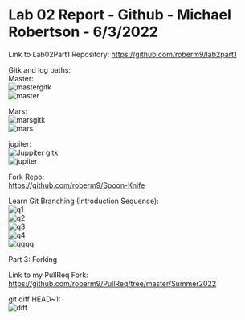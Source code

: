 # Lab 02 Report - Github - Michael Robertson - 6/3/2022  
  
Link to Lab02Part1 Repository: https://github.com/roberm9/lab2part1   

Gitk and log paths:  
Master:  
![mastergitk](https://user-images.githubusercontent.com/95317029/171905098-7e3c9590-b13b-4000-9eaa-7657586d3b05.PNG)  
![master](https://user-images.githubusercontent.com/95317029/171905107-4e4b998d-7da2-4d30-91dd-d786e1c44b44.PNG)  

Mars:  
![marsgitk](https://user-images.githubusercontent.com/95317029/171905119-ebb1dc6f-5270-4ced-abb6-94bee3e20d9c.PNG)  
![mars](https://user-images.githubusercontent.com/95317029/171905133-2e805119-293b-4cd1-bf37-2b6c79607e60.PNG)  

jupiter:  
![Juppiter gitk](https://user-images.githubusercontent.com/95317029/171905151-7e23e504-cf0a-4f11-9cde-cb35fe00cddd.PNG)  
![jupiter](https://user-images.githubusercontent.com/95317029/171905161-d89d1459-3138-4e01-b224-9d9d65393eca.PNG)  


Fork Repo:  
https://github.com/roberm9/Spoon-Knife  

Learn Git Branching (Introduction Sequence):  
![q1](https://user-images.githubusercontent.com/95317029/172239603-c84e7dfb-4171-4b18-954f-21282c3a5568.PNG)  
![q2](https://user-images.githubusercontent.com/95317029/172239609-f6ff42f2-63c7-4ce0-8643-00a914b87304.PNG)  
![q3](https://user-images.githubusercontent.com/95317029/172239613-f77d055b-5a5b-459c-8457-7a0be75c3536.PNG)   
![q4](https://user-images.githubusercontent.com/95317029/172239616-255ea326-3440-4019-b899-88e28942706b.PNG)  
![qqqq](https://user-images.githubusercontent.com/95317029/172239620-b267be8e-3fdc-42fc-9268-e97aca9b6504.PNG)  


Part 3: Forking   

Link to my PullReq Fork:  
https://github.com/roberm9/PullReq/tree/master/Summer2022  

git diff HEAD~1:  
![diff](https://user-images.githubusercontent.com/95317029/172242140-9f6e5563-d0ef-430e-bc87-5c8832cf6d82.PNG)  


